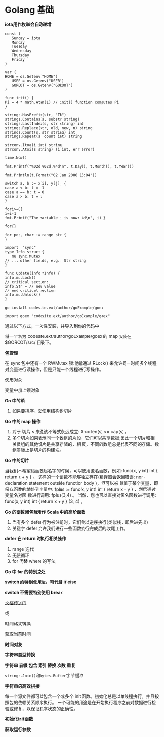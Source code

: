 # Golang 基础

**iota用作枚举会自动递增**

```text
const (
   Sunday = iota
   Monday
   Tuesday
   Wednesday
   Thursday
   Friday
)
```

```text
var (
HOME = os.Getenv("HOME") 
   USER = os.Getenv("USER") 
   GOROOT = os.Getenv("GOROOT")
)
```

```text
func init() {
Pi = 4 * math.Atan(1) // init() function computes Pi
}
```

```text
strings.HasPrefix(str, "Th")
strings.Contains(s, substr string)
strings.LastIndex(s, str string) int
strings.Replace(str, old, new, n) string
strings.Count(s, str string) int
strings.Repeat(s, count int) string
```

```text
strconv.Itoa(i int) string
strconv.Atoi(s string) (i int, err error)
```

```text
time.Now()
```

```text
fmt.Printf("%02d.%02d.%4d\n", t.Day(), t.Month(), t.Year())
```

```text
fmt.Println(t.Format("02 Jan 2006 15:04"))
```

```text
switch a, b := x[i], y[j]; {
case a < b: t = -1
case a == b: t = 0
case a > b: t = 1
}
```

```text
fori>=0{
i=i-1
fmt.Printf("The variable i is now: %d\n", i) }
```

```text
for{}
```

```text
for pos, char := range str {
}
```

```text
import  "sync"
type Info struct { 
   mu sync.Mutex
// ... other fields, e.g.: Str string
}
```

```text
func Update(info *Info) {
info.mu.Lock()
// critical section:
info.Str = // new value
// end critical section
info.mu.Unlock()
}
```

```text
go install codesite.ext/author/goExample/goex
```

```text
import goex "codesite.ext/author/goExample/goex"
```

通过以下方式，一次性安装，并导入到你的代码中

将一个名为 codesite.ext/author/goExample/goex 的 map 安装在 $GOROOT/src/ 目录下。

**包管理**

在 sync 包中还有一个 RWMutex 锁:他能通过 RLock\(\) 来允许同一时间多个线程对变量进行读操作，但是只能一个线程进行写操作。

使用对象

变量中加上锁对象

**Go 中的锁**

1. 如果要排序，就使用结构体切片

**Go 中的 map 操作**

1. 对于 切片 s 来说该不等式永远成立: 0 &lt;= len\(s\) &lt;= cap\(s\) 。
2. 多个切片如果表示同一个数组的片段，它们可以共享数据;因此一个切片和相关数组的其他切片是共享存储的，相 反，不同的数组总是代表不同的存储。数组实际上是切片的构建块。

**Go 中的切片**

当我们不希望给函数起名字的时候，可以使用匿名函数，例如: func\(x, y int\) int { return x + y } 。 这样的一个函数不能够独立存在\(编译器会返回错误: non-declaration statement outside function body \)，但可以被 赋值于某个变量，即保存函数的地址到变量中: fplus := func\(x, y int\) int { return x + y } ，然后通过变量名对函 数进行调用: fplus\(3,4\) 。 当然，您也可以直接对匿名函数进行调用: func\(x, y int\) int { return x + y } \(3, 4\) 。

**Go 的函数闭包我看作 Scala 中的高阶函数**

1. 当有多个 defer 行为被注册时，它们会以逆序执行\(类似栈，即后进先出\)
2. 关键字 defer 允许我们进行一些函数执行完成后的收尾工作。

**defer 在 return 时执行相关操作**

1. range 迭代
2. 无限循环
3. for 代替 where 的写法

**Go 中 for 的特别之处**

**switch 的特别使用法，可代替 if else**

**switch 不需要特别使用 break**

[文档传送门](https://docs.studygolang.com/pkg/time/)

或

时间格式转换

获取当前时间

**时间对象**

**字符串类型转换**

**字符串 前缀 包含 索引 替换 次数 重复**

`strings.Join()`和`bytes.Buffer`字节缓冲

**字符串的高效拼接**

每一个源文件都可以包含一个或多个 init 函数。初始化总是以单线程执行，并且按照包的依赖关系顺序执行。 一个可能的用途是在开始执行程序之前对数据进行检验或修复，以保证程序状态的正确性。

**初始化init函数**

**获取运行参数**

